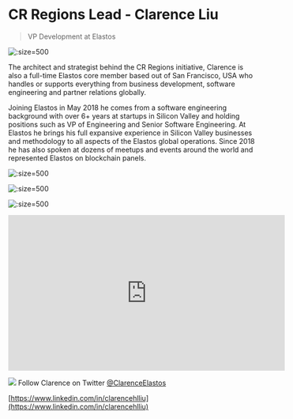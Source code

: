 

# CR Regions Lead - Clarence Liu

> VP Development at Elastos

![](https://s3.amazonaws.com/elastosjs.com/img/Clarence.jpg ':size=500')

The architect and strategist behind the CR Regions initiative, Clarence is also a full-time Elastos core member based out of San Francisco, USA who handles or supports everything
from business development, software engineering and partner relations globally.

Joining Elastos in May 2018 he comes from a software engineering background with over 6+ years at startups in Silicon Valley and holding positions such as VP of Engineering and
Senior Software Engineering. At Elastos he brings his full expansive experience in Silicon Valley businesses and methodology to all aspects of the Elastos global operations.
Since 2018 he has also spoken at dozens of meetups and events around the world and represented Elastos on blockchain panels.

![](https://s3.amazonaws.com/elastosjs.com/img/IMG_4466-sm.jpg ':size=500')

![](https://s3.amazonaws.com/elastosjs.com/img/D-MeUgoUIAA_yzH.jpg ':size=500')

![](https://s3.amazonaws.com/elastosjs.com/img/DSC00706-sm.jpg ':size=500')

<iframe width="560" height="315" src="https://www.youtube.com/embed/QiuKCmHHJtM" frameborder="0" allow="accelerometer; autoplay; encrypted-media; gyroscope; picture-in-picture" allowfullscreen></iframe>
 

![](https://cdnjs.cloudflare.com/ajax/libs/webicons/2.0.0/webicons/webicon-twitter-s.png) Follow Clarence on Twitter [@ClarenceElastos](https://twitter.com/ClarenceElastos)

[https://www.linkedin.com/in/clarencehlliu](https://www.linkedin.com/in/clarencehlliu)




